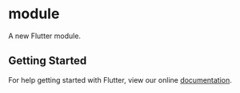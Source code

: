 # module

A new Flutter module.

## Getting Started

For help getting started with Flutter, view our online
[documentation](https://flutter.dev/).

